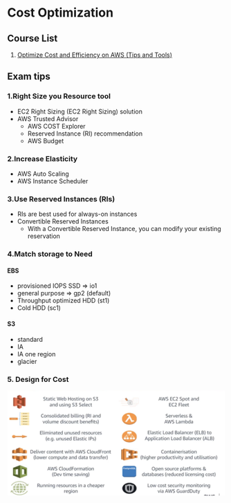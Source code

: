 # Cost Optimization 

## Course List

1. [Optimize Cost and Efficiency on AWS (Tips and Tools)](1CostOpt.md)

## Exam tips

### 1.Right Size you Resource tool

* EC2 Right Sizing (EC2 Right Sizing) solution
* AWS Trusted Advisor
  * AWS COST Explorer
  * Reserved Instance (RI) recommendation
  * AWS Budget

### 2.Increase Elasticity

* AWS Auto Scaling
* AWS Instance Scheduler

### 3.Use Reserved Instances (RIs)

* RIs are best used for always-on instances
* Convertible Reserved Instances
  * With a Convertible Reserved Instance, you can modify your existing reservation

### 4.Match storage to Need

#### EBS

* provisioned IOPS SSD => io1
* general purpose => gp2 (default)
* Throughput optimized HDD (st1)
* Cold HDD (sc1)

#### S3

* standard
* IA
* IA one region
* glacier

### 5. Design for Cost

![Alt Image Text](images/1_14.jpg "Body image")